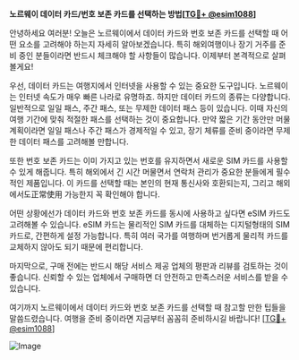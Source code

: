 **노르웨이 데이터 카드/번호 보존 카드를 선택하는 방법[[TG💪+ @esim1088](https://t.me/s/esim1088)]**

안녕하세요 여러분! 오늘은 노르웨이에서 데이터 카드와 번호 보존 카드를 선택할 때 어떤 요소를 고려해야 하는지 자세히 알아보겠습니다. 특히 해외여행이나 장기 거주를 준비 중인 분들이라면 반드시 체크해야 할 사항들이 많습니다. 이제부터 본격적으로 살펴볼게요!

우선, 데이터 카드는 여행지에서 인터넷을 사용할 수 있는 중요한 도구입니다. 노르웨이는 인터넷 속도가 매우 빠른 나라로 유명하죠. 하지만 데이터 카드의 종류는 다양합니다. 일반적으로 일일 패스, 주간 패스, 또는 무제한 데이터 패스 등이 있습니다. 이때 자신의 여행 기간에 맞춰 적절한 패스를 선택하는 것이 중요합니다. 만약 짧은 기간 동안만 머물 계획이라면 일일 패스나 주간 패스가 경제적일 수 있고, 장기 체류를 준비 중이라면 무제한 데이터 패스를 고려해볼 만합니다.

또한 번호 보존 카드는 이미 가지고 있는 번호를 유지하면서 새로운 SIM 카드를 사용할 수 있게 해줍니다. 특히 해외에서 긴 시간 머물면서 연락처 관리가 중요한 분들에게 필수적인 제품입니다. 이 카드를 선택할 때는 본인의 현재 통신사와 호환되는지, 그리고 해외에서도正常使用 가능한지 꼭 확인해야 합니다.

어떤 상황에선가 데이터 카드와 번호 보존 카드를 동시에 사용하고 싶다면 eSIM 카드도 고려해볼 수 있습니다. eSIM 카드는 물리적인 SIM 카드를 대체하는 디지털형태의 SIM 카드로, 간편하게 설정 가능합니다. 특히 여러 국가를 여행하며 번거롭게 물리적 카드를 교체하지 않아도 되기 때문에 편리합니다.

마지막으로, 구매 전에는 반드시 해당 서비스 제공 업체의 평판과 리뷰를 검토하는 것이 좋습니다. 신뢰할 수 있는 업체에서 구매하면 더 안전하고 만족스러운 서비스를 받을 수 있습니다.

여기까지 노르웨이에서 데이터 카드와 번호 보존 카드를 선택할 때 참고할 만한 팁들을 말씀드렸습니다. 여행을 준비 중이라면 지금부터 꼼꼼히 준비하시길 바랍니다! [[TG💪+ @esim1088](https://t.me/s/esim1088)]

![Image](https://i.postimg.cc/Y0z9fWf4/image.png)
